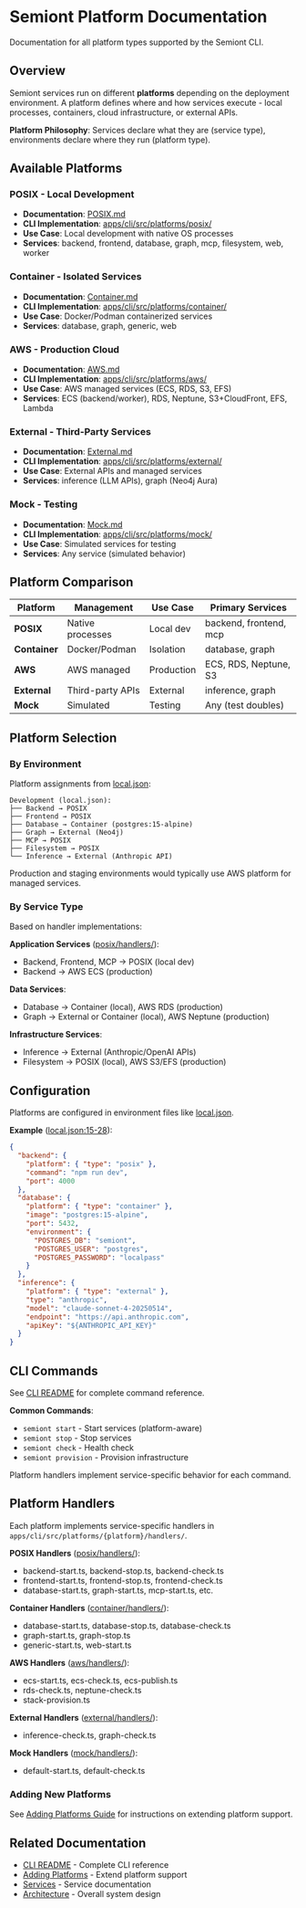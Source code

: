 # Semiont Platform Documentation

Documentation for all platform types supported by the Semiont CLI.

## Overview

Semiont services run on different **platforms** depending on the deployment environment. A platform defines where and how services execute - local processes, containers, cloud infrastructure, or external APIs.

**Platform Philosophy**: Services declare what they are (service type), environments declare where they run (platform type).

## Available Platforms

### POSIX - Local Development
- **Documentation**: [POSIX.md](./POSIX.md)
- **CLI Implementation**: [apps/cli/src/platforms/posix/](../../apps/cli/src/platforms/posix/)
- **Use Case**: Local development with native OS processes
- **Services**: backend, frontend, database, graph, mcp, filesystem, web, worker

### Container - Isolated Services
- **Documentation**: [Container.md](./Container.md)
- **CLI Implementation**: [apps/cli/src/platforms/container/](../../apps/cli/src/platforms/container/)
- **Use Case**: Docker/Podman containerized services
- **Services**: database, graph, generic, web

### AWS - Production Cloud
- **Documentation**: [AWS.md](./AWS.md)
- **CLI Implementation**: [apps/cli/src/platforms/aws/](../../apps/cli/src/platforms/aws/)
- **Use Case**: AWS managed services (ECS, RDS, S3, EFS)
- **Services**: ECS (backend/worker), RDS, Neptune, S3+CloudFront, EFS, Lambda

### External - Third-Party Services
- **Documentation**: [External.md](./External.md)
- **CLI Implementation**: [apps/cli/src/platforms/external/](../../apps/cli/src/platforms/external/)
- **Use Case**: External APIs and managed services
- **Services**: inference (LLM APIs), graph (Neo4j Aura)

### Mock - Testing
- **Documentation**: [Mock.md](./Mock.md)
- **CLI Implementation**: [apps/cli/src/platforms/mock/](../../apps/cli/src/platforms/mock/)
- **Use Case**: Simulated services for testing
- **Services**: Any service (simulated behavior)

## Platform Comparison

| Platform | Management | Use Case | Primary Services |
|----------|-----------|----------|------------------|
| **POSIX** | Native processes | Local dev | backend, frontend, mcp |
| **Container** | Docker/Podman | Isolation | database, graph |
| **AWS** | AWS managed | Production | ECS, RDS, Neptune, S3 |
| **External** | Third-party APIs | External | inference, graph |
| **Mock** | Simulated | Testing | Any (test doubles) |

## Platform Selection

### By Environment

Platform assignments from [local.json](../../apps/cli/templates/environments/local.json):

```
Development (local.json):
├── Backend → POSIX
├── Frontend → POSIX
├── Database → Container (postgres:15-alpine)
├── Graph → External (Neo4j)
├── MCP → POSIX
├── Filesystem → POSIX
└── Inference → External (Anthropic API)
```

Production and staging environments would typically use AWS platform for managed services.

### By Service Type

Based on handler implementations:

**Application Services** ([posix/handlers/](../../apps/cli/src/platforms/posix/handlers/)):

- Backend, Frontend, MCP → POSIX (local dev)
- Backend → AWS ECS (production)

**Data Services**:

- Database → Container (local), AWS RDS (production)
- Graph → External or Container (local), AWS Neptune (production)

**Infrastructure Services**:

- Inference → External (Anthropic/OpenAI APIs)
- Filesystem → POSIX (local), AWS S3/EFS (production)

## Configuration

Platforms are configured in environment files like [local.json](../../apps/cli/templates/environments/local.json).

**Example** ([local.json:15-28](../../apps/cli/templates/environments/local.json#L15-L28)):

```json
{
  "backend": {
    "platform": { "type": "posix" },
    "command": "npm run dev",
    "port": 4000
  },
  "database": {
    "platform": { "type": "container" },
    "image": "postgres:15-alpine",
    "port": 5432,
    "environment": {
      "POSTGRES_DB": "semiont",
      "POSTGRES_USER": "postgres",
      "POSTGRES_PASSWORD": "localpass"
    }
  },
  "inference": {
    "platform": { "type": "external" },
    "type": "anthropic",
    "model": "claude-sonnet-4-20250514",
    "endpoint": "https://api.anthropic.com",
    "apiKey": "${ANTHROPIC_API_KEY}"
  }
}
```

## CLI Commands

See [CLI README](../../apps/cli/README.md) for complete command reference.

**Common Commands**:

- `semiont start` - Start services (platform-aware)
- `semiont stop` - Stop services
- `semiont check` - Health check
- `semiont provision` - Provision infrastructure

Platform handlers implement service-specific behavior for each command.

## Platform Handlers

Each platform implements service-specific handlers in `apps/cli/src/platforms/{platform}/handlers/`.

**POSIX Handlers** ([posix/handlers/](../../apps/cli/src/platforms/posix/handlers/)):

- backend-start.ts, backend-stop.ts, backend-check.ts
- frontend-start.ts, frontend-stop.ts, frontend-check.ts
- database-start.ts, graph-start.ts, mcp-start.ts, etc.

**Container Handlers** ([container/handlers/](../../apps/cli/src/platforms/container/handlers/)):

- database-start.ts, database-stop.ts, database-check.ts
- graph-start.ts, graph-stop.ts
- generic-start.ts, web-start.ts

**AWS Handlers** ([aws/handlers/](../../apps/cli/src/platforms/aws/handlers/)):

- ecs-start.ts, ecs-check.ts, ecs-publish.ts
- rds-check.ts, neptune-check.ts
- stack-provision.ts

**External Handlers** ([external/handlers/](../../apps/cli/src/platforms/external/handlers/)):

- inference-check.ts, graph-check.ts

**Mock Handlers** ([mock/handlers/](../../apps/cli/src/platforms/mock/handlers/)):

- default-start.ts, default-check.ts

### Adding New Platforms

See [Adding Platforms Guide](../../apps/cli/docs/ADDING_PLATFORMS.md) for instructions on extending platform support.

## Related Documentation

- [CLI README](../../apps/cli/README.md) - Complete CLI reference
- [Adding Platforms](../../apps/cli/docs/ADDING_PLATFORMS.md) - Extend platform support
- [Services](../services/README.md) - Service documentation
- [Architecture](../ARCHITECTURE.md) - Overall system design
